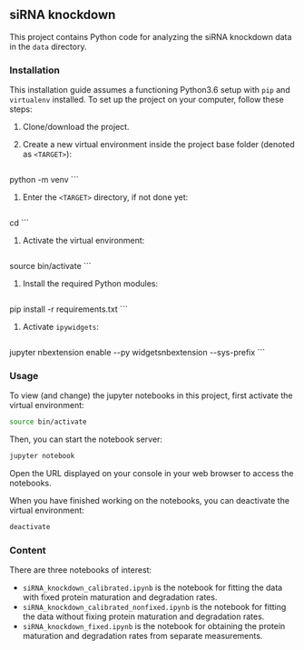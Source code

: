 ## siRNA knockdown
This project contains Python code for analyzing the siRNA knockdown data in the `data` directory.

### Installation
This installation guide assumes a functioning Python3.6 setup with `pip` and `virtualenv` installed. To set up the project on your computer, follow these steps:

1. Clone/download the project.
1. Create a new virtual environment inside the project base folder (denoted as `<TARGET>`):

    ```
python -m venv <TARGET>
    ```
1. Enter the `<TARGET>` directory, if not done yet:

    ```bash
cd <TARGET>
    ```
1. Activate the virtual environment:

    ```bash
source bin/activate
    ```
1. Install the required Python modules:

    ```
pip install -r requirements.txt
    ```
1. Activate `ipywidgets`:
    ```
jupyter nbextension enable --py widgetsnbextension --sys-prefix
    ```

### Usage
To view (and change) the jupyter notebooks in this project, first activate the virtual environment:

```bash
source bin/activate
```
Then, you can start the notebook server:

```bash
jupyter notebook
```
Open the URL displayed on your console in your web browser to access the notebooks.

When you have finished working on the notebooks, you can deactivate the virtual environment:

```bash
deactivate
```

### Content
There are three notebooks of interest:

* `siRNA_knockdown_calibrated.ipynb` is the notebook for fitting the data with fixed protein maturation and degradation rates.
* `siRNA_knockdown_calibrated_nonfixed.ipynb` is the notebook for fitting the data without fixing protein maturation and degradation rates.
* `siRNA_knockdown_fixed.ipynb` is the notebook for obtaining the protein maturation and degradation rates from separate measurements.

